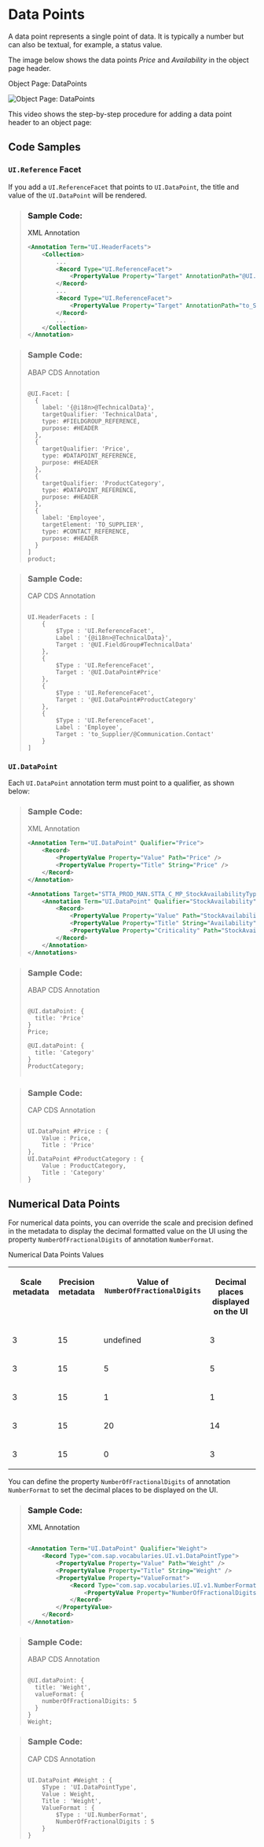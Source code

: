 <!-- loioc2a389a11a704b00886440031a3d43f9 -->

# Data Points

A data point represents a single point of data. It is typically a number but can also be textual, for example, a status value.



The image below shows the data points *Price* and *Availability* in the object page header.

  
  
<a name="loioc2a389a11a704b00886440031a3d43f9__fig_jn2_rz4_lnb"/>Object Page: DataPoints

 ![](images/Object_Page_DataPoints_6eac05c.png "Object Page: DataPoints") 

This video shows the step-by-step procedure for adding a data point header to an object page:

 



## Code Samples



### `UI.Reference` Facet

If you add a `UI.ReferenceFacet` that points to `UI.DataPoint`, the title and value of the `UI.DataPoint` will be rendered.

> ### Sample Code:  
> XML Annotation
> 
> ```xml
> <Annotation Term="UI.HeaderFacets">
>     <Collection>
>         ...
>         <Record Type="UI.ReferenceFacet">
>             <PropertyValue Property="Target" AnnotationPath="@UI.DataPoint#Price" />
>         </Record>
>         ...
>         <Record Type="UI.ReferenceFacet">
>             <PropertyValue Property="Target" AnnotationPath="to_StockAvailability/@UI.DataPoint#StockAvailability" />
>         </Record>
>         ...
>     </Collection>
> </Annotation>
> 
> ```

> ### Sample Code:  
> ABAP CDS Annotation
> 
> ```
> 
> @UI.Facet: [
>   {
>     label: '{@i18n>@TechnicalData}',
>     targetQualifier: 'TechnicalData',
>     type: #FIELDGROUP_REFERENCE,
>     purpose: #HEADER
>   },
>   {
>     targetQualifier: 'Price',
>     type: #DATAPOINT_REFERENCE,
>     purpose: #HEADER
>   },
>   {
>     targetQualifier: 'ProductCategory',
>     type: #DATAPOINT_REFERENCE,
>     purpose: #HEADER
>   },
>   {
>     label: 'Employee',
>     targetElement: 'TO_SUPPLIER',
>     type: #CONTACT_REFERENCE,
>     purpose: #HEADER
>   }
> ]
> product;
> 
> ```

> ### Sample Code:  
> CAP CDS Annotation
> 
> ```
> 
> UI.HeaderFacets : [
>     {
>         $Type : 'UI.ReferenceFacet',
>         Label : '{@i18n>@TechnicalData}',
>         Target : '@UI.FieldGroup#TechnicalData'
>     },
>     {
>         $Type : 'UI.ReferenceFacet',
>         Target : '@UI.DataPoint#Price'
>     },
>     {
>         $Type : 'UI.ReferenceFacet',
>         Target : '@UI.DataPoint#ProductCategory'
>     },
>     {
>         $Type : 'UI.ReferenceFacet',
>         Label : 'Employee',
>         Target : 'to_Supplier/@Communication.Contact'
>     }
> ]
> 
> ```



### `UI.DataPoint`

Each `UI.DataPoint` annotation term must point to a qualifier, as shown below:

> ### Sample Code:  
> XML Annotation
> 
> ```xml
> <Annotation Term="UI.DataPoint" Qualifier="Price">
>     <Record>
>         <PropertyValue Property="Value" Path="Price" />
>         <PropertyValue Property="Title" String="Price" />
>     </Record>
> </Annotation>
> 
> <Annotations Target="STTA_PROD_MAN.STTA_C_MP_StockAvailabilityType">
>     <Annotation Term="UI.DataPoint" Qualifier="StockAvailability">
>         <Record>
>             <PropertyValue Property="Value" Path="StockAvailability" />
>             <PropertyValue Property="Title" String="Availability" />
>             <PropertyValue Property="Criticality" Path="StockAvailability" />
>         </Record>
>     </Annotation>
> </Annotations>
> 
> ```

> ### Sample Code:  
> ABAP CDS Annotation
> 
> ```
> 
> @UI.dataPoint: {
>   title: 'Price'
> }
> Price;
> 
> @UI.dataPoint: {
>   title: 'Category'
> }
> ProductCategory;
> 
> 
> ```

> ### Sample Code:  
> CAP CDS Annotation
> 
> ```
> 
> UI.DataPoint #Price : {
>     Value : Price,
>     Title : 'Price'
> },
> UI.DataPoint #ProductCategory : {
>     Value : ProductCategory,
>     Title : 'Category'
> }
> 
> ```



<a name="loioc2a389a11a704b00886440031a3d43f9__section_nxh_l5t_dnb"/>

## Numerical Data Points

For numerical data points, you can override the scale and precision defined in the metadata to display the decimal formatted value on the UI using the property `NumberOfFractionalDigits` of annotation `NumberFormat`.

<a name="loioc2a389a11a704b00886440031a3d43f9__table_jjl_n5t_dnb"/>Numerical Data Points Values


<table>
<tr>
<th valign="top">

Scale metadata



</th>
<th valign="top">

Precision metadata



</th>
<th valign="top">

Value of `NumberOfFractionalDigits` 



</th>
<th valign="top">

Decimal places displayed on the UI



</th>
</tr>
<tr>
<td valign="top">

3



</td>
<td valign="top">

15



</td>
<td valign="top">

undefined



</td>
<td valign="top">

3



</td>
</tr>
<tr>
<td valign="top">

3



</td>
<td valign="top">

15



</td>
<td valign="top">

5



</td>
<td valign="top">

5



</td>
</tr>
<tr>
<td valign="top">

3



</td>
<td valign="top">

15



</td>
<td valign="top">

1



</td>
<td valign="top">

1



</td>
</tr>
<tr>
<td valign="top">

3



</td>
<td valign="top">

15



</td>
<td valign="top">

20



</td>
<td valign="top">

14



</td>
</tr>
<tr>
<td valign="top">

3



</td>
<td valign="top">

15



</td>
<td valign="top">

0



</td>
<td valign="top">

3



</td>
</tr>
</table>

You can define the property `NumberOfFractionalDigits` of annotation `NumberFormat` to set the decimal places to be displayed on the UI.

> ### Sample Code:  
> XML Annotation
> 
> ```xml
> 
> <Annotation Term="UI.DataPoint" Qualifier="Weight">
>     <Record Type="com.sap.vocabularies.UI.v1.DataPointType">
>         <PropertyValue Property="Value" Path="Weight" />
>         <PropertyValue Property="Title" String="Weight" />
>         <PropertyValue Property="ValueFormat">
>             <Record Type="com.sap.vocabularies.UI.v1.NumberFormat">
>                 <PropertyValue Property="NumberOfFractionalDigits" Int="5"/>
>             </Record>
>         </PropertyValue>
>     </Record>
> </Annotation>
> ```

> ### Sample Code:  
> ABAP CDS Annotation
> 
> ```
> 
> @UI.dataPoint: {
>   title: 'Weight',
>   valueFormat: {
>     numberOfFractionalDigits: 5
>   }
> }
> Weight;
> 
> ```

> ### Sample Code:  
> CAP CDS Annotation
> 
> ```
> 
> UI.DataPoint #Weight : {
>     $Type : 'UI.DataPointType',
>     Value : Weight,
>     Title : 'Weight',
>     ValueFormat : {
>         $Type : 'UI.NumberFormat',
>         NumberOfFractionalDigits : 5
>     }
> }
> ```


